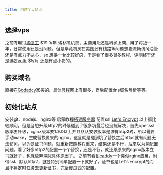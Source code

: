 ```yaml
---
title: 创建个人站点
---
```

## 选择vps
之前有用过[搬瓦工](http://banwagong.cn) $19.9/年 洛杉矶机房，主要用处还是科学上网。用了将近一年，日常使用还是没问题，但是毕竟机房在美国还有线路等问题想要流畅访问油管还是有点力不从心，so 想换一台比较好的，于是看了很多很多教程、评测终于还是选定[vultr](https://vultr.com) $5/月 还是有点小贵的。

## 购买域名
直接在[Godaddy](https://godaddy.com)家买的，具体教程网上有很多，然后配置dns域名解析等等。

## 初始化站点
安装git、nodejs、nginx等
启蒙教程[搭建服务器](https://i.jakeyu.top/2016/10/17/centos+nodejs+nginx+mysql%E6%90%AD%E5%BB%BA%E6%9C%8D%E5%8A%A1%E5%99%A8/)
配置ssl [Let's Encrypt](https://imququ.com/post/letsencrypt-certificate.html)
以上都比较顺利，但是当想升级http2的时候碰到了很多坑最后也没有解决，首先openssl版本要升级，nginx版本要1.9.0以上并且默认安装版本是没有http2的，所以需要手动make，生成替换原来的nginx，这里就是碰到坑了替换之后https就有问题无法访问，以为是证书问题，就重新按照教程重来，结果还是不行，后来以为是配置问题，看了好多http2的配置一个个替换，还是不行，就还原原来的nginx版本立马就好了，也就放弃深究具体原因了。
之前有看到[caddy](https://caddyserver.com/)一个类似nginx应用，附带ssl、默认http2，就是特别简单配置一下就好了，证书也是Let's Encrypt的而且不用定时任务去更新证书，完全傻瓜式的配置。



